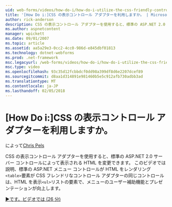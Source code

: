 ```yaml
---
uid: web-forms/videos/how-do-i/how-do-i-utilize-the-css-friendly-control-adapters
title: '[How Do i:]CSS の表示コントロール アダプターを利用しますか。 | Microsoft Docs'
author: rick-anderson
description: CSS の表示コントロール アダプターを使用すると、標準の ASP.NET 2.0 サーバー コントロールによって表示される HTML を変更できます。 このビデオでおを説明する、経歴の持ち主しています.
ms.author: aspnetcontent
manager: wpickett
ms.date: 09/01/2007
ms.topic: article
ms.assetid: aa5a29e3-0cc2-4cc0-986d-e845dbf01813
ms.technology: dotnet-webforms
ms.prod: .net-framework
msc.legacyurl: /web-forms/videos/how-do-i/how-do-i-utilize-the-css-friendly-control-adapters
msc.type: video
ms.openlocfilehash: 93c35d12fcbbdcf0dd98a399df8d6e2207dcef89
ms.sourcegitcommit: d8aa1d314891e981460b5e5c912afb730adbb3ad
ms.translationtype: MT
ms.contentlocale: ja-JP
ms.lasthandoff: 02/05/2018
---
```

<a name="how-do-i-utilize-the-css-friendly-control-adapters"></a>[How Do i:]CSS の表示コントロール アダプターを利用しますか。
====================
によって[Chris Pels](https://twitter.com/chrispels)

CSS の表示コントロール アダプターを使用すると、標準の ASP.NET 2.0 サーバー コントロールによって表示される HTML を変更できます。 このビデオでは説明、標準の ASP.NET メニュー コントロールが HTML をレンダリング`<table>`要素が CSS フレンドリなコントロール アダプターの同じコントロールは、HTML を表示`<ul>`リストの要素で、メニューのユーザー補助機能とプレゼンテーションが向上します。 

[&#9654;です。ビデオでは (26 分)](https://channel9.msdn.com/Blogs/ASP-NET-Site-Videos/how-do-i-utilize-the-css-friendly-control-adapters)
